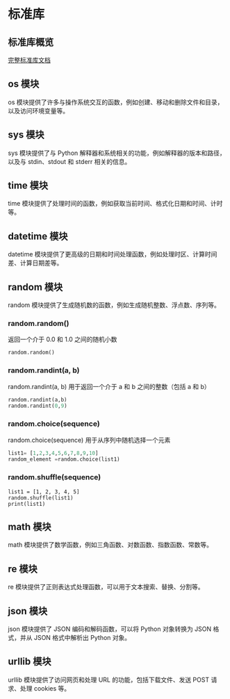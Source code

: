 # 标准库

## 标准库概览
[完整标准库文档](https://docs.python.org/zh-cn/3/library/index.html)
## os 模块
os 模块提供了许多与操作系统交互的函数，例如创建、移动和删除文件和目录，以及访问环境变量等。
## sys 模块
sys 模块提供了与 Python 解释器和系统相关的功能，例如解释器的版本和路径，以及与 stdin、stdout 和 stderr 相关的信息。
## time 模块
time 模块提供了处理时间的函数，例如获取当前时间、格式化日期和时间、计时等。
## datetime 模块
datetime 模块提供了更高级的日期和时间处理函数，例如处理时区、计算时间差、计算日期差等。
## random 模块
random 模块提供了生成随机数的函数，例如生成随机整数、浮点数、序列等。
### random.random()
返回一个介于 0.0 和 1.0 之间的随机小数
```py
random.random()
```
### random.randint(a, b)
random.randint(a, b) 用于返回一个介于 a 和 b 之间的整数（包括 a 和 b）
```py
random.randint(a,b)
random.randint(0,9)
```
### random.choice(sequence)
random.choice(sequence) 用于从序列中随机选择一个元素
```py
list1= [1,2,3,4,5,6,7,8,9,10]
random_element =random.choice(list1)
```
### random.shuffle(sequence)
```
list1 = [1, 2, 3, 4, 5]
random.shuffle(list1)
print(list1)
```
## math 模块
math 模块提供了数学函数，例如三角函数、对数函数、指数函数、常数等。
## re 模块
re 模块提供了正则表达式处理函数，可以用于文本搜索、替换、分割等。
## json 模块
json 模块提供了 JSON 编码和解码函数，可以将 Python 对象转换为 JSON 格式，并从 JSON 格式中解析出 Python 对象。
## urllib 模块
urllib 模块提供了访问网页和处理 URL 的功能，包括下载文件、发送 POST 请求、处理 cookies 等。
